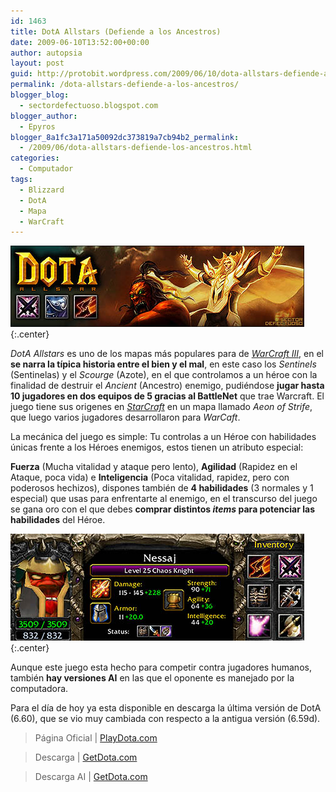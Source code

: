 ```yaml
---
id: 1463
title: DotA Allstars (Defiende a los Ancestros)
date: 2009-06-10T13:52:00+00:00
author: autopsia
layout: post
guid: http://protobit.wordpress.com/2009/06/10/dota-allstars-defiende-a-los-ancestros/
permalink: /dota-allstars-defiende-a-los-ancestros/
blogger_blog:
  - sectordefectuoso.blogspot.com
blogger_author:
  - Epyros
blogger_8a1fc3a171a50092dc373819a7cb94b2_permalink:
  - /2009/06/dota-allstars-defiende-los-ancestros.html
categories:
  - Computador
tags:
  - Blizzard
  - DotA
  - Mapa
  - WarCraft
---
```

![Dota Allstars](/images/2009/06/dota.jpg){:.center}

_DotA Allstars_ es uno de los mapas más populares para de _[WarCraft III](http://es.wikipedia.org/wiki/Warcraft_III:_The_Frozen_Throne)_, en el **se narra la típica historia entre el bien y el mal**, en este caso los _Sentinels_ (Sentinelas) y el _Scourge_ (Azote), en el que controlamos a un héroe con la finalidad de destruir el _Ancient_ (Ancestro) enemigo, pudiéndose **jugar hasta 10 jugadores en dos equipos de 5 gracias al BattleNet** que trae Warcraft. El juego tiene sus origenes en [_StarCraft_](http://es.wikipedia.org/wiki/Starcraft) en un mapa llamado _Aeon of Strife_, que luego varios jugadores desarrollaron para _WarCaft_.

<!--more-->
La mecánica del juego es simple: Tu controlas a un Héroe con habilidades únicas frente a los Héroes enemigos, estos tienen un atributo especial:

 **Fuerza** (Mucha vitalidad y ataque pero lento), **Agilidad** (Rapidez en el Ataque, poca vida) e **Inteligencia** (Poca vitalidad, rapidez, pero con poderosos hechizos), dispones también de **4 habilidades** (3 normales y 1 especial) que usas para enfrentarte al enemigo, en el transcurso del juego se gana oro con el que debes **comprar distintos  _items_ para potenciar las habilidades** del Héroe.

  ![Nessaj - The Chaos Knight](/images/2009/06/nessaj.jpg){:.center}

Aunque este juego esta hecho para competir contra jugadores humanos, también **hay versiones AI** en las que el oponente es manejado por la computadora.

Para el día de hoy ya esta disponible en descarga la última versión de DotA (6.60), que se vio muy cambiada con respecto a la antigua versión (6.59d).

> Página Oficial | [PlayDota.com](http://www.playdota.com/)

> Descarga | [GetDota.com](http://www.getdota.com/)

> Descarga AI | [GetDota.com](http://www.getdota.com/ai_maps)

[](http://www.getdota.com/ai_maps)
